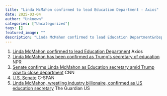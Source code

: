 ```yaml
---
title: "Linda McMahon confirmed to lead Education Department - Axios"
date: 2025-03-04
author: "Unknown"
categories: ["Uncategorized"]
tags: []
featured_image: ""
description: "Linda McMahon confirmed to lead Education Department&nbsp;&nbsp;AxiosLinda McMahon has been confirmed as Trump's secretary of education&nbsp;&nbsp;NPRSenate con..."
---
```


  1. [Linda McMahon confirmed to lead Education Department](https://news.google.com/rss/articles/CBMidEFVX3lxTFA1VnNfYlZjVzVlclNvRTZlbW0yR0ZiWkRqZmo4UjU1dmFPV1htdTNPdFlZYlR5UlFRVW9QZ2VKd25WVC1VcFkyRVBCR2VUTV9PUGs5MjVUQmJIbVNjS0d0Vjl6VUY0SVpEUVVmakRodEZYWlF4?oc=5)  Axios
  2. [Linda McMahon has been confirmed as Trump's secretary of education](https://news.google.com/rss/articles/CBMilwFBVV95cUxNYWxDdEJfdDFQaVNic1RrRFlsOUZ1RHFId2N0akJENDFyQzhEOFhmeGVsLUdFM25DRW1nTkhSVW52SWhFd2xEZUJrMVZaclpsX1FjZ1JEd1JabDZsalp4bldCbFVqWGFJSnNMamdrb3NJcHNwWnRPVmUzNTZqUXdiNXRfSXFVR2U2cW9wcjNKcGNldlBpODBv?oc=5)  NPR
  3. [Senate confirms Linda McMahon as Education secretary amid Trump vow to close department](https://news.google.com/rss/articles/CBMiqAFBVV95cUxONmUwZ2NCYjU0VXI5NVNEcmVZbDZVQWZ6YWRoMzgxaTQ1RXBJLVJYbDFJb2pyUkFYRVZHVGg1dS1mckRGUDZRNkRUd0JWdnpoMy1vU3N5Z19PRWFkV1ZmMmJyT2FURGRJQkp0cHNPV2VNMVRMUlEzNGlaX3Y5RnEzMUM3OTNDTVJ0MWlkSlpacnFLOHlScmg2eFhWWnVHU3ZMSWdxSERWRmzSAZ8BQVVfeXFMT0tXNTJwdV9XMmNscHZCU2trTk1QYWh0QUdoRENzSmxNVXdNOTRwY1huZDlWdzZIWWNBSHhfVmU1aFdoMGtWbWtWNlBBM3JPQlE5ckw3UG1HZkM3ZTcxQUFCQUxLNEhJMklpMHY5T2ZRTTVpZFREUEtvOUdUZjVPaVZsVldCcnlNRDhOdHVfSHBtU2ROMWFkbl95TFdCS3R3?oc=5)  CNN
  4. [U.S. Senate](https://news.google.com/rss/articles/CBMiZkFVX3lxTE1hQ3p2cGd2d25DUjBULUxQOTBSNTF6bzhVdFhGanpEYllpTTNDeWJMM2hBQW42V3Nwa29ueGViX3JYYXNobEx4eXRRTG9LcFM4MUQ1U0pfQXRFYWlEN0hBTXdaa3pOUQ?oc=5)  C-SPAN 
  5. [Linda McMahon, wrestling industry billionaire, confirmed as US education secretary](https://news.google.com/rss/articles/CBMilgFBVV95cUxNQVVWX2VVRlU5NEtGWGhyb2hGSjkzb1pYNzY4cTdTbW5rOFR4aTYzbXdlZEZJUVZxTDFVLXE1cFdKaUpuOHdlbGpvcmlQSDhOcFNxdjMtdF9LRzN1VzI4U1d0Y0otWWphdnU0X2ltUk9DRDQwVXdlTktqS1ZFNk5wVFhzR19QSjZpVHp4czJNTF9faGszbUE?oc=5)  The Guardian US


